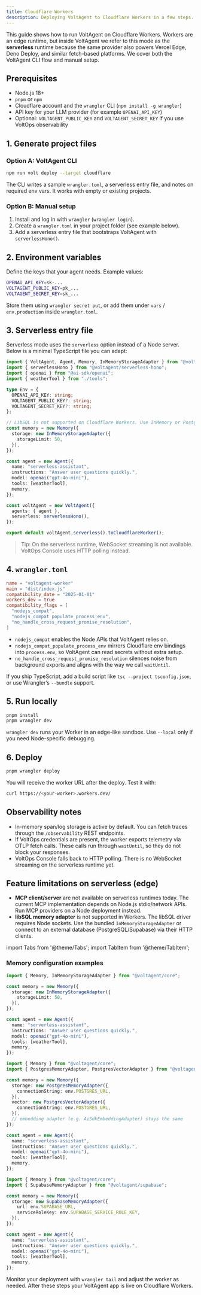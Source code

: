 ```yaml
---
title: Cloudflare Workers
description: Deploying VoltAgent to Cloudflare Workers in a few steps.
---
```


This guide shows how to run VoltAgent on Cloudflare Workers. Workers are an edge runtime, but inside VoltAgent we refer to this mode as the **serverless** runtime because the same provider also powers Vercel Edge, Deno Deploy, and similar fetch-based platforms. We cover both the VoltAgent CLI flow and manual setup.

## Prerequisites

- Node.js 18+
- `pnpm` or `npm`
- Cloudflare account and the `wrangler` CLI (`npm install -g wrangler`)
- API key for your LLM provider (for example `OPENAI_API_KEY`)
- Optional: `VOLTAGENT_PUBLIC_KEY` and `VOLTAGENT_SECRET_KEY` if you use VoltOps observability

## 1. Generate project files

### Option A: VoltAgent CLI

```bash
npm run volt deploy --target cloudflare
```

The CLI writes a sample `wrangler.toml`, a serverless entry file, and notes on required env vars. It works with empty or existing projects.

### Option B: Manual setup

1. Install and log in with `wrangler` (`wrangler login`).
2. Create a `wrangler.toml` in your project folder (see example below).
3. Add a serverless entry file that bootstraps VoltAgent with `serverlessHono()`.

## 2. Environment variables

Define the keys that your agent needs. Example values:

```bash
OPENAI_API_KEY=sk-...
VOLTAGENT_PUBLIC_KEY=pk_...
VOLTAGENT_SECRET_KEY=sk_...
```

Store them using `wrangler secret put`, or add them under `vars` / `env.production` inside `wrangler.toml`.

## 3. Serverless entry file

Serverless mode uses the `serverless` option instead of a Node server. Below is a minimal TypeScript file you can adapt:

```ts title="src/index.ts"
import { VoltAgent, Agent, Memory, InMemoryStorageAdapter } from "@voltagent/core";
import { serverlessHono } from "@voltagent/serverless-hono";
import { openai } from "@ai-sdk/openai";
import { weatherTool } from "./tools";

type Env = {
  OPENAI_API_KEY: string;
  VOLTAGENT_PUBLIC_KEY?: string;
  VOLTAGENT_SECRET_KEY?: string;
};

// LibSQL is not supported on Cloudflare Workers. Use InMemory or Postgres/Supabase instead.
const memory = new Memory({
  storage: new InMemoryStorageAdapter({
    storageLimit: 50,
  }),
});

const agent = new Agent({
  name: "serverless-assistant",
  instructions: "Answer user questions quickly.",
  model: openai("gpt-4o-mini"),
  tools: [weatherTool],
  memory,
});

const voltAgent = new VoltAgent({
  agents: { agent },
  serverless: serverlessHono(),
});

export default voltAgent.serverless().toCloudflareWorker();
```

> Tip: On the serverless runtime, WebSocket streaming is not available. VoltOps Console uses HTTP polling instead.

## 4. `wrangler.toml`

```toml
name = "voltagent-worker"
main = "dist/index.js"
compatibility_date = "2025-01-01"
workers_dev = true
compatibility_flags = [
  "nodejs_compat",
  "nodejs_compat_populate_process_env",
  "no_handle_cross_request_promise_resolution",
]
```

- `nodejs_compat` enables the Node APIs that VoltAgent relies on.
- `nodejs_compat_populate_process_env` mirrors Cloudflare env bindings into `process.env`, so VoltAgent can read secrets without extra setup.
- `no_handle_cross_request_promise_resolution` silences noise from background exports and aligns with the way we call `waitUntil`.

If you ship TypeScript, add a build script like `tsc --project tsconfig.json`, or use Wrangler’s `--bundle` support.

## 5. Run locally

```bash
pnpm install
pnpm wrangler dev
```

`wrangler dev` runs your Worker in an edge-like sandbox. Use `--local` only if you need Node-specific debugging.

## 6. Deploy

```bash
pnpm wrangler deploy
```

You will receive the worker URL after the deploy. Test it with:

```bash
curl https://<your-worker>.workers.dev/
```

## Observability notes

- In-memory span/log storage is active by default. You can fetch traces through the `/observability` REST endpoints.
- If VoltOps credentials are present, the worker exports telemetry via OTLP fetch calls. These calls run through `waitUntil`, so they do not block your responses.
- VoltOps Console falls back to HTTP polling. There is no WebSocket streaming on the serverless runtime yet.

## Feature limitations on serverless (edge)

- **MCP client/server** are not available on serverless runtimes today. The current MCP implementation depends on Node.js stdio/network APIs. Run MCP providers on a Node deployment instead.
- **libSQL memory adapter** is not supported in Workers. The libSQL driver requires Node sockets. Use the bundled `InMemoryStorageAdapter` or connect to an external database (PostgreSQL/Supabase) via their HTTP clients.

import Tabs from '@theme/Tabs';
import TabItem from '@theme/TabItem';

### Memory configuration examples

<Tabs>
  <TabItem value="in-memory" label="In-memory (default)" default>

```ts
import { Memory, InMemoryStorageAdapter } from "@voltagent/core";

const memory = new Memory({
  storage: new InMemoryStorageAdapter({
    storageLimit: 50,
  }),
});

const agent = new Agent({
  name: "serverless-assistant",
  instructions: "Answer user questions quickly.",
  model: openai("gpt-4o-mini"),
  tools: [weatherTool],
  memory,
});
```

  </TabItem>
  <TabItem value="postgres" label="PostgreSQL">

```ts
import { Memory } from "@voltagent/core";
import { PostgresMemoryAdapter, PostgresVectorAdapter } from "@voltagent/postgres";

const memory = new Memory({
  storage: new PostgresMemoryAdapter({
    connectionString: env.POSTGRES_URL,
  }),
  vector: new PostgresVectorAdapter({
    connectionString: env.POSTGRES_URL,
  }),
  // embedding adapter (e.g. AiSdkEmbeddingAdapter) stays the same
});

const agent = new Agent({
  name: "serverless-assistant",
  instructions: "Answer user questions quickly.",
  model: openai("gpt-4o-mini"),
  tools: [weatherTool],
  memory,
});
```

  </TabItem>
  <TabItem value="supabase" label="Supabase">

```ts
import { Memory } from "@voltagent/core";
import { SupabaseMemoryAdapter } from "@voltagent/supabase";

const memory = new Memory({
  storage: new SupabaseMemoryAdapter({
    url: env.SUPABASE_URL,
    serviceRoleKey: env.SUPABASE_SERVICE_ROLE_KEY,
  }),
});

const agent = new Agent({
  name: "serverless-assistant",
  instructions: "Answer user questions quickly.",
  model: openai("gpt-4o-mini"),
  tools: [weatherTool],
  memory,
});
```

  </TabItem>
</Tabs>

Monitor your deployment with `wrangler tail` and adjust the worker as needed. After these steps your VoltAgent app is live on Cloudflare Workers.
